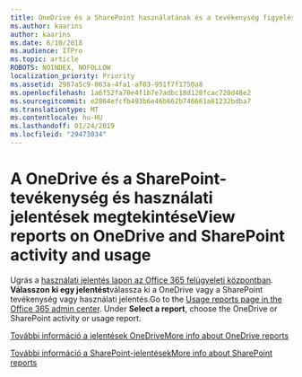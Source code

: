```yaml
---
title: OneDrive és a SharePoint használatának és a tevékenység figyelése
ms.author: kaarins
author: kaarins
ms.date: 6/10/2018
ms.audience: ITPro
ms.topic: article
ROBOTS: NOINDEX, NOFOLLOW
localization_priority: Priority
ms.assetid: 2987a5c9-063a-4fa1-af03-951f7f1750a8
ms.openlocfilehash: 1a6f52fa70e4f1b7e7adbc18d120fcac720d48e2
ms.sourcegitcommit: e2864efcfb493b6e46b662b746661a61232bdba7
ms.translationtype: MT
ms.contentlocale: hu-HU
ms.lasthandoff: 01/24/2019
ms.locfileid: "29473034"
---
```

# <a name="view-reports-on-onedrive-and-sharepoint-activity-and-usage"></a><span data-ttu-id="140d1-102">A OneDrive és a SharePoint-tevékenység és használati jelentések megtekintése</span><span class="sxs-lookup"><span data-stu-id="140d1-102">View reports on OneDrive and SharePoint activity and usage</span></span>

<span data-ttu-id="140d1-p101">Ugrás a [használati jelentés lapon az Office 365 felügyeleti központban](https://admin.microsoft.com/AdminPortal/Home). **Válasszon ki egy jelentést**válassza ki a OneDrive vagy a SharePoint tevékenység vagy használati jelentés.</span><span class="sxs-lookup"><span data-stu-id="140d1-p101">Go to the [Usage reports page in the Office 365 admin center](https://admin.microsoft.com/AdminPortal/Home). Under **Select a report**, choose the OneDrive or SharePoint activity or usage report.</span></span> 
  
[<span data-ttu-id="140d1-105">További információ a jelentések OneDrive</span><span class="sxs-lookup"><span data-stu-id="140d1-105">More info about OneDrive reports</span></span>](https://go.microsoft.com/fwlink/?linkid=875239)
  
[<span data-ttu-id="140d1-106">További információ a SharePoint-jelentések</span><span class="sxs-lookup"><span data-stu-id="140d1-106">More info about SharePoint reports</span></span>](https://go.microsoft.com/fwlink/?linkid=875240)
  

